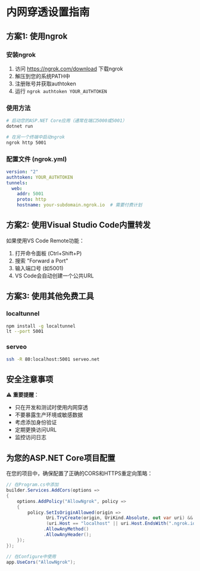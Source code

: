# 内网穿透设置指南

## 方案1: 使用ngrok

### 安装ngrok
1. 访问 https://ngrok.com/download 下载ngrok
2. 解压到您的系统PATH中
3. 注册账号并获取authtoken
4. 运行 `ngrok authtoken YOUR_AUTHTOKEN`

### 使用方法
```bash
# 启动您的ASP.NET Core应用（通常在端口5000或5001）
dotnet run

# 在另一个终端中启动ngrok
ngrok http 5001
```

### 配置文件 (ngrok.yml)
```yaml
version: "2"
authtoken: YOUR_AUTHTOKEN
tunnels:
  web:
    addr: 5001
    proto: http
    hostname: your-subdomain.ngrok.io  # 需要付费计划
```

## 方案2: 使用Visual Studio Code内置转发

如果使用VS Code Remote功能：
1. 打开命令面板 (Ctrl+Shift+P)
2. 搜索 "Forward a Port"
3. 输入端口号 (如5001)
4. VS Code会自动创建一个公共URL

## 方案3: 使用其他免费工具

### localtunnel
```bash
npm install -g localtunnel
lt --port 5001
```

### serveo
```bash
ssh -R 80:localhost:5001 serveo.net
```

## 安全注意事项

⚠️ **重要提醒**：
- 只在开发和测试时使用内网穿透
- 不要暴露生产环境或敏感数据
- 考虑添加身份验证
- 定期更换访问URL
- 监控访问日志

## 为您的ASP.NET Core项目配置

在您的项目中，确保配置了正确的CORS和HTTPS重定向策略：

```csharp
// 在Program.cs中添加
builder.Services.AddCors(options =>
{
    options.AddPolicy("AllowNgrok", policy =>
    {
        policy.SetIsOriginAllowed(origin => 
               Uri.TryCreate(origin, UriKind.Absolute, out var uri) && 
               (uri.Host == "localhost" || uri.Host.EndsWith(".ngrok.io")))
              .AllowAnyMethod()
              .AllowAnyHeader();
    });
});

// 在Configure中使用
app.UseCors("AllowNgrok");
```
